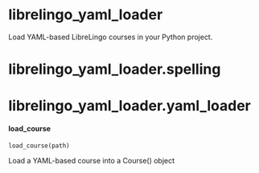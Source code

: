 <a name="librelingo_yaml_loader"></a>
# librelingo\_yaml\_loader

Load YAML-based LibreLingo courses in your Python project.

<a name="librelingo_yaml_loader.spelling"></a>
# librelingo\_yaml\_loader.spelling

<a name="librelingo_yaml_loader.yaml_loader"></a>
# librelingo\_yaml\_loader.yaml\_loader

<a name="librelingo_yaml_loader.yaml_loader.load_course"></a>
#### load\_course

```python
load_course(path)
```

Load a YAML-based course into a Course() object

